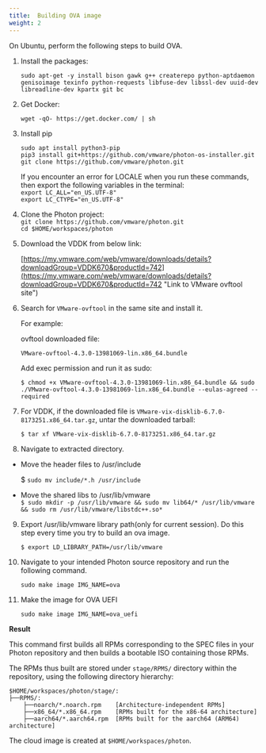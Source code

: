 ```yaml
---
title:  Building OVA image
weight: 2
---
```


On Ubuntu, perform the following steps to build OVA.

1. Install the packages: 

    ```
    sudo apt-get -y install bison gawk g++ createrepo python-aptdaemon genisoimage texinfo python-requests libfuse-dev libssl-dev uuid-dev libreadline-dev kpartx git bc
    ```

2. Get Docker:

    ```
    wget -qO- https://get.docker.com/ | sh
    ```
 
3.  Install pip  
   
    ```
    sudo apt install python3-pip
    pip3 install git+https://github.com/vmware/photon-os-installer.git
    git clone https://github.com/vmware/photon.git
    ``` 
    
    If you encounter an error for LOCALE when you run these commands, then export the following variables in the terminal:   
    `export LC_ALL="en_US.UTF-8"`   
    `export LC_CTYPE="en_US.UTF-8"`

4.  Clone the Photon project:     
    `git clone https://github.com/vmware/photon.git`   
    `cd $HOME/workspaces/photon`

5. Download the VDDK from below link:

   [https://my.vmware.com/web/vmware/downloads/details?downloadGroup=VDDK670&productId=742](https://my.vmware.com/web/vmware/downloads/details?downloadGroup=VDDK670&productId=742 "Link to VMware ovftool site")

6. Search for `VMware-ovftool` in the same site and install it.

   For example:

   ovftool downloaded file:

    `VMware-ovftool-4.3.0-13981069-lin.x86_64.bundle`

   Add exec permission and run it as sudo:

    `$ chmod +x VMware-ovftool-4.3.0-13981069-lin.x86_64.bundle && sudo ./VMware-ovftool-4.3.0-13981069-lin.x86_64.bundle --eulas-agreed --required`

7. For VDDK, if the downloaded file is `VMware-vix-disklib-6.7.0-8173251.x86_64.tar.gz`, untar the downloaded tarball:

    `$ tar xf VMware-vix-disklib-6.7.0-8173251.x86_64.tar.gz`

8. Navigate to extracted directory.  

- Move the header files to /usr/include

    $ `sudo mv include/*.h /usr/include`


- Move the shared libs to /usr/lib/vmware   
    `$ sudo mkdir -p /usr/lib/vmware && sudo mv lib64/* /usr/lib/vmware && sudo rm /usr/lib/vmware/libstdc++.so*`

9.  Export /usr/lib/vmware library path(only for current session). Do this step every time you try to build an ova image.   

      `$ export LD_LIBRARY_PATH=/usr/lib/vmware`

10. Navigate to your intended Photon source repository and run the following command.   
   
    `sudo make image IMG_NAME=ova`

11. Make the image for OVA UEFI

    `sudo make image IMG_NAME=ova_uefi`
    
**Result**

This command first builds all RPMs corresponding to the SPEC files in your Photon repository and then builds a bootable ISO containing those RPMs.


The RPMs thus built are stored under `stage/RPMS/` directory within the repository, using the following directory hierarchy:

```
$HOME/workspaces/photon/stage/:
├──RPMS/:
    ├──noarch/*.noarch.rpm    [Architecture-independent RPMs]
    ├──x86_64/*.x86_64.rpm    [RPMs built for the x86-64 architecture]
    ├──aarch64/*.aarch64.rpm  [RPMs built for the aarch64 (ARM64) architecture]
```

The cloud image is created at `$HOME/workspaces/photon`.
